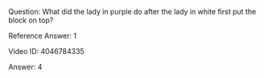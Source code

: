 Question: What did the lady in purple do after the lady in white first put the block on top?

Reference Answer: 1

Video ID: 4046784335

Answer: 4

